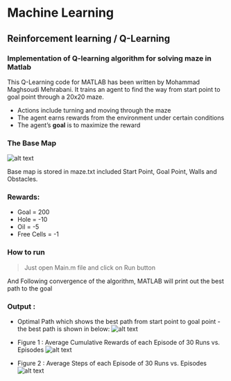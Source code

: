# Machine Learning
## Reinforcement learning / Q-Learning 
### Implementation of Q-learning algorithm for solving maze in Matlab 
This Q-Learning code for MATLAB has been written by Mohammad Maghsoudi Mehrabani. It trains an agent to find the way from start point to goal point through a 20x20 maze. 
 - Actions include turning and moving through the maze
 - The agent earns rewards from the environment under certain conditions
 - The agent’s **goal** is to maximize the reward
 
### The Base Map 
![alt text](https://github.com/threemmm/ML-Q-Learning-Robot-in-Maze-MATLAB/blob/master/base-map-maze.PNG?raw=true)


Base map is stored in maze.txt included Start Point, Goal Point, Walls and Obstacles.

### Rewards:
- Goal = 200
- Hole = -10
- Oil = -5 
- Free Cells = -1 

### How to run
> Just open Main.m file and click on Run button

And Following convergence of the algorithm, MATLAB will print out the best path to the goal 

### Output :
- Optimal Path which shows the best path from start point to goal point - the best path is shown in below:
![alt text](https://github.com/threemmm/ML-Q-Learning-Robot-in-Maze-MATLAB/blob/master/final-output.PNG?raw=true)

- Figure 1 : Average Cumulative Rewards of each Episode of 30 Runs vs. Episodes
![alt text](https://github.com/threemmm/ML-Q-Learning-Robot-in-Maze-MATLAB/blob/master/cumulative.PNG?raw=true)

- Figure 2 : Average Steps of each Episode of 30 Runs vs. Episodes
![alt text](https://github.com/threemmm/ML-Q-Learning-Robot-in-Maze-MATLAB/blob/master/step.PNG?raw=true)

